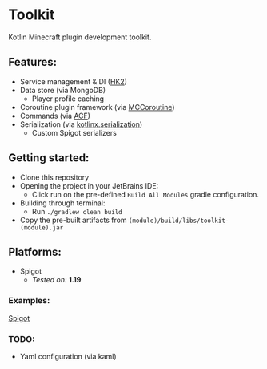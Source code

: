 # Toolkit
Kotlin Minecraft plugin development toolkit.

## Features:
 - Service management & DI ([HK2](https://javaee.github.io/hk2/introduction.html)) 
 - Data store (via MongoDB)
   - Player profile caching
 - Coroutine plugin framework (via [MCCoroutine](https://github.com/Shynixn/MCCoroutine))
 - Commands (via [ACF](https://github.com/aikar/commands))
 - Serialization (via [kotlinx.serialization](https://github.com/Kotlin/kotlinx.serialization))
   - Custom Spigot serializers

## Getting started:
 - Clone this repository
 - Opening the project in your JetBrains IDE:
   - Click run on the pre-defined `Build All Modules` gradle configuration.
 - Building through terminal:
   - Run `./gradlew clean build`
 - Copy the pre-built artifacts from `(module)/build/libs/toolkit-(module).jar`

## Platforms:
- Spigot
  - _Tested on:_ **1.19**

### Examples:
[Spigot](https://github.com/GrowlyX/mcplugins-toolkit/tree/master/spigot/example)

### TODO:
 - Yaml configuration (via kaml)
